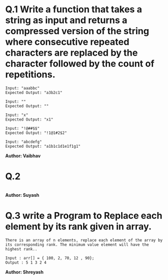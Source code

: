 # Q.1 Write a function that takes a string as input and returns a compressed version of the string where consecutive repeated characters are replaced by the character followed by the count of repetitions.
```
Input: "aaabbc"
Expected Output: "a3b2c1"

Input: ""
Expected Output: ""

Input: "x"
Expected Output: "x1"

Input: "!@##$$"
Expected Output: "!1@1#2$2"

Input: "abcdefg"
Expected Output: "a1b1c1d1e1f1g1"
```
**Author: Vaibhav**

# Q.2 

```

```
**Author: Suyash**

# Q.3 write a Program to Replace each element by its rank given in array.
```
There is an array of n elements, replace each element of the array by its corresponding rank. The minimum value element will have the highest rank..

Input : arr[] = { 100, 2, 70, 12 , 90};
Output : 5 1 3 2 4
```
**Author: Shreyash**


